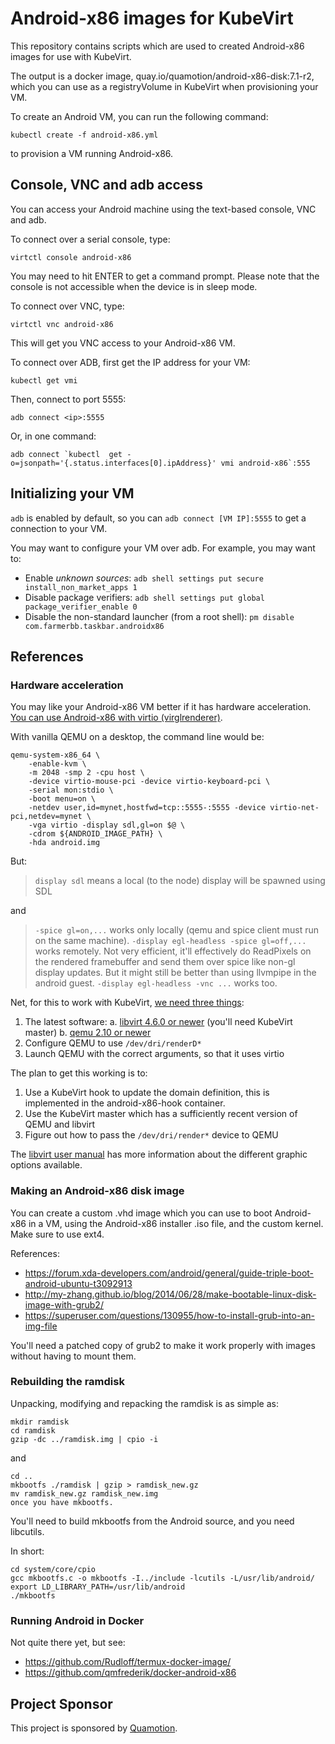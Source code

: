 # Android-x86 images for KubeVirt

This repository contains scripts which are used to created Android-x86 images
for use with KubeVirt.

The output is a docker image, quay.io/quamotion/android-x86-disk:7.1-r2, which
you can use as a registryVolume in KubeVirt when provisioning your VM.

To create an Android VM, you can run the following command:

```
kubectl create -f android-x86.yml
```

to provision a VM running Android-x86.

## Console, VNC and adb access

You can access your Android machine using the text-based console,
VNC and adb.

To connect over a serial console, type:

```
virtctl console android-x86
```

You may need to hit ENTER to get a command prompt. Please note
that the console is not accessible when the device is in sleep
mode.

To connect over VNC, type:

```
virtctl vnc android-x86
```

This will get you VNC access to your Android-x86 VM.

To connect over ADB, first get the IP address for your VM:

```
kubectl get vmi
```

Then, connect to port 5555:

```
adb connect <ip>:5555
```

Or, in one command:

```
adb connect `kubectl  get -o=jsonpath='{.status.interfaces[0].ipAddress}' vmi android-x86`:555
```

## Initializing your VM
`adb` is enabled by default, so you can `adb connect [VM IP]:5555` to get a connection to your VM.

You may want to configure your VM over adb. For example, you may want to:

- Enable *unknown sources*: `adb shell settings put secure install_non_market_apps 1`
- Disable package verifiers: `adb shell settings put global package_verifier_enable 0`
- Disable the non-standard launcher (from a root shell): `pm disable com.farmerbb.taskbar.androidx86`

## References

### Hardware acceleration

You may like your Android-x86 VM better if it has hardware acceleration. [You can use Android-x86 with
virtio (virglrenderer)](https://groups.google.com/forum/#!msg/android-x86/enPcst6oQ_w/8Etr0aEZAAAJ).

With vanilla QEMU on a desktop, the command line would be:

```
qemu-system-x86_64 \
    -enable-kvm \
    -m 2048 -smp 2 -cpu host \
    -device virtio-mouse-pci -device virtio-keyboard-pci \
    -serial mon:stdio \
    -boot menu=on \
    -netdev user,id=mynet,hostfwd=tcp::5555-:5555 -device virtio-net-pci,netdev=mynet \
    -vga virtio -display sdl,gl=on $@ \
    -cdrom ${ANDROID_IMAGE_PATH} \
    -hda android.img
```

But:

> `display sdl` means a local (to the node) display will be spawned using SDL

and

> `-spice gl=on,...` works only locally (qemu and spice client must run on the same machine).
> `-display egl-headless -spice gl=off,...` works remotely.  Not very efficient, it'll effectively do ReadPixels on the rendered framebuffer and send them over spice like non-gl display updates.  But it might still be better than using llvmpipe in the android guest.
> `-display egl-headless -vnc ...` works too.


Net, for this to work with KubeVirt, [we need three things](https://groups.google.com/d/msg/kubevirt-dev/7xYZQtILpJM/KtTqLnO9AAAJ):

1. The latest software:
   a. [libvirt 4.6.0 or newer](https://github.com/libvirt/libvirt/commit/d8266ebe1615c4b043db6b8d486465722cdd0ef8) (you'll need KubeVirt master)
   b. [qemu 2.10 or newer](https://patchwork.kernel.org/patch/10465793/)
2. Configure QEMU to use `/dev/dri/renderD*` 
3. Launch QEMU with the correct arguments, so that it uses virtio

The plan to get this working is to:
1. Use a KubeVirt hook to update the domain definition, this is implemented in the android-x86-hook container.
2. Use the KubeVirt master which has a sufficiently recent version of QEMU and libvirt
3. Figure out how to pass the `/dev/dri/render*` device to QEMU

The [libvirt user manual](https://libvirt.org/formatdomain.html#elementsGraphics) has more information
about the different graphic options available.

### Making an Android-x86 disk image

You can create a custom .vhd image which you can use to boot Android-x86 in a VM, using the
Android-x86 installer .iso file, and the custom kernel. Make sure to use ext4.

References:

- https://forum.xda-developers.com/android/general/guide-triple-boot-android-ubuntu-t3092913
- http://my-zhang.github.io/blog/2014/06/28/make-bootable-linux-disk-image-with-grub2/
- https://superuser.com/questions/130955/how-to-install-grub-into-an-img-file

You'll need a patched copy of grub2 to make it work properly with images without having
to mount them.

### Rebuilding the ramdisk
Unpacking, modifying and repacking the ramdisk is as simple as:

```
mkdir ramdisk
cd ramdisk
gzip -dc ../ramdisk.img | cpio -i
```
and

```
cd ..
mkbootfs ./ramdisk | gzip > ramdisk_new.gz
mv ramdisk_new.gz ramdisk_new.img
once you have mkbootfs.
```

You'll need to build mkbootfs from the Android source, and you need libcutils.

In short:

```
cd system/core/cpio
gcc mkbootfs.c -o mkbootfs -I../include -lcutils -L/usr/lib/android/
export LD_LIBRARY_PATH=/usr/lib/android
./mkbootfs
```

### Running Android in Docker

Not quite there yet, but see:
- https://github.com/Rudloff/termux-docker-image/
- https://github.com/qmfrederik/docker-android-x86

## Project Sponsor

This project is sponsored by [Quamotion](http://quamotion.mobi).
